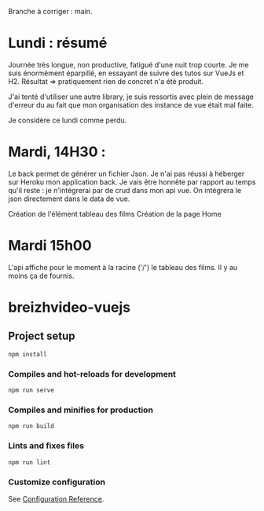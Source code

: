 
Branche à corriger : main.


# Lundi : résumé 

Journée très longue, non productive, fatigué d'une nuit trop courte. 
Je me suis énormément éparpillé, en essayant de suivre des tutos sur VueJs et H2.
Résultat => pratiquement rien de concret n'a été produit. 

J'ai tenté d'utiliser une autre library, je suis ressortis avec plein de message d'erreur du au fait que mon organisation des instance de vue était mal faite.

Je considère ce lundi comme perdu.

# Mardi, 14H30 :
Le back permet de générer un fichier Json. Je n'ai pas réussi à héberger sur Heroku mon application back. Je vais être honnête par rapport au temps qu'il reste : je n'intégrerai par de crud dans mon api vue. On intégrera le json directement dans le data de vue.

Création de l'élément tableau des films
Création de la page Home

# Mardi 15h00

L'api affiche pour le moment à la racine ('/') le tableau des films. Il y au moins ça de fournis. 

# breizhvideo-vuejs

## Project setup
```
npm install
```

### Compiles and hot-reloads for development
```
npm run serve
```

### Compiles and minifies for production
```
npm run build
```

### Lints and fixes files
```
npm run lint
```

### Customize configuration
See [Configuration Reference](https://cli.vuejs.org/config/).



